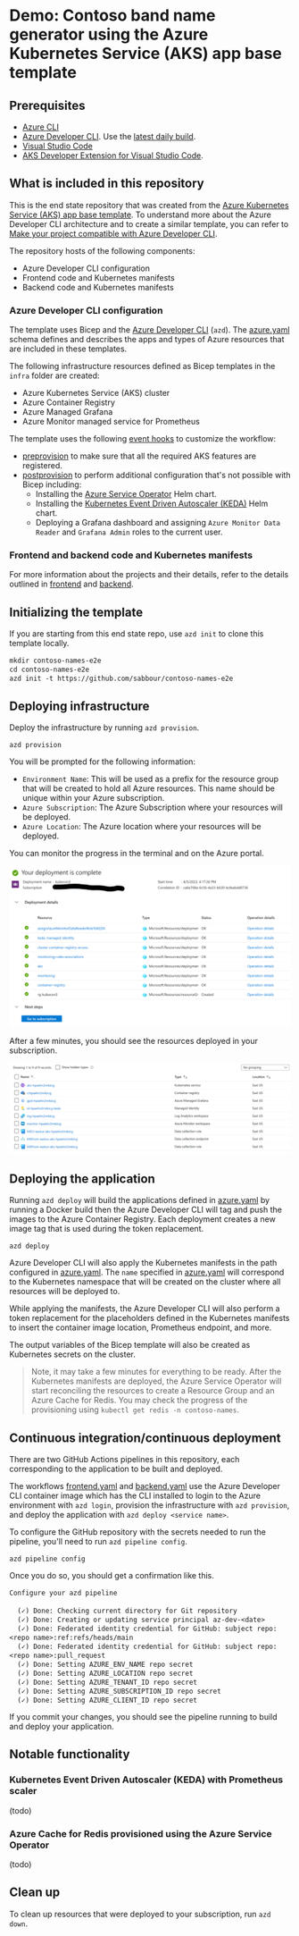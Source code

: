 # Demo: Contoso band name generator using the Azure Kubernetes Service (AKS) app base template

## Prerequisites

- [Azure CLI](https://learn.microsoft.com/cli/azure/install-azure-cli)
- [Azure Developer CLI](https://learn.microsoft.com/azure/developer/azure-developer-cli/install-azd). Use the [latest daily build](https://github.com/Azure/azure-dev).
- [Visual Studio Code](https://code.visualstudio.com/download)
- [AKS Developer Extension for Visual Studio Code](https://marketplace.visualstudio.com/items?itemName=ms-kubernetes-tools.aks-devx-tools).

## What is included in this repository

This is the end state repository that was created from the [Azure Kubernetes Service (AKS) app base template](https://github.com/sabbour/aks-app-base-template). To understand more about the Azure Developer CLI architecture and to create a similar template, you can refer to [Make your project compatible with Azure Developer CLI](https://learn.microsoft.com/en-us/azure/developer/azure-developer-cli/make-azd-compatible?pivots=azd-create).

The repository hosts of the following components:

- Azure Developer CLI configuration
- Frontend code and Kubernetes manifests
- Backend code and Kubernetes manifests

### Azure Developer CLI configuration

The template uses Bicep and the [Azure Developer CLI](https://learn.microsoft.com/azure/developer/azure-developer-cli/overview) (`azd`). The [azure.yaml](./azure.yaml) schema defines and describes the apps and types of Azure resources that are included in these templates.

The following infrastructure resources defined as Bicep templates in the `infra` folder are created:
- Azure Kubernetes Service (AKS) cluster
- Azure Container Registry
- Azure Managed Grafana
- Azure Monitor managed service for Prometheus

The template uses the following [event hooks](https://learn.microsoft.com/azure/developer/azure-developer-cli/azd-extensibility) to customize the workflow:

- [preprovision](./infra/azd-hooks/preprovision.sh) to make sure that all the required AKS features are registered.
- [postprovision](./infra/azd-hooks/postprovision.sh) to perform additional configuration that's not possible with Bicep including:
  - Installing the [Azure Service Operator](https://azure.github.io/azure-service-operator/) Helm chart.
  - Installing the [Kubernetes Event Driven Autoscaler (KEDA)](https://keda.sh) Helm chart.
  - Deploying a Grafana dashboard and assigning `Azure Monitor Data Reader` and `Grafana Admin` roles to the current user.

### Frontend and backend code and Kubernetes manifests

For more information about the projects and their details, refer to the details outlined in [frontend](./src/frontend/README.md) and [backend](./src/backend/README.md).

## Initializing the template

If you are starting from this end state repo, use `azd init` to clone this template locally.

```
mkdir contoso-names-e2e
cd contoso-names-e2e
azd init -t https://github.com/sabbour/contoso-names-e2e
```

## Deploying infrastructure

Deploy the infrastructure by running `azd provision`.

```
azd provision
```

You will be prompted for the following information:

- `Environment Name`: This will be used as a prefix for the resource group that will be created to hold all Azure resources. This name should be unique within your Azure subscription.
- `Azure Subscription`: The Azure Subscription where your resources will be deployed.
- `Azure Location`: The Azure location where your resources will be deployed.

You can monitor the progress in the terminal and on the Azure portal.

![Deployments](images/deployments.png)

After a few minutes, you should see the resources deployed in your subscription.

![Resources](images/resources.png)

## Deploying the application

Running `azd deploy` will build the applications defined in [azure.yaml](./azure.yaml) by running a Docker build then the Azure Developer CLI will tag and push the images to the Azure Container Registry. Each deployment creates a new image tag that is used during the token replacement.

```
azd deploy
```

Azure Developer CLI will also apply the Kubernetes manifests in the path configured in [azure.yaml](./azure.yaml). The `name` specified in [azure.yaml](./azure.yaml) will correspond to the Kubernetes namespace that will be created on the cluster where all resources will be deployed to. 

While applying the manifests, the Azure Developer CLI will also perform a token replacement for the placeholders defined in the Kubernetes manifests to insert the container image location, Prometheus endpoint, and more.

The output variables of the Bicep template will also be created as Kubernetes secrets on the cluster.

> Note, it may take a few minutes for everything to be ready. After the Kubernetes manifests are deployed, the Azure Service Operator will start reconciling the resources to create a Resource Group and an Azure Cache for Redis. You may check the progress of the provisioning using `kubectl get redis -n contoso-names`.

## Continuous integration/continuous deployment

There are two GitHub Actions pipelines in this repository, each corresponding to the application to be built and deployed.

The workflows [frontend.yaml](./.github/workflows/frontend.yml) and [backend.yaml](./.github/workflows/backend.yml) use the Azure Developer CLI container image which has the CLI installed to login to the Azure environment with `azd login`, provision the infrastructure with `azd provision`, and deploy the application with `azd deploy <service name>`.

To configure the GitHub repository with the secrets needed to run the pipeline, you'll need to run `azd pipeline config`.

```
azd pipeline config
```

Once you do so, you should get a confirmation like this.

```
Configure your azd pipeline

  (✓) Done: Checking current directory for Git repository
  (✓) Done: Creating or updating service principal az-dev-<date>
  (✓) Done: Federated identity credential for GitHub: subject repo:<repo name>:ref:refs/heads/main
  (✓) Done: Federated identity credential for GitHub: subject repo:<repo name>:pull_request
  (✓) Done: Setting AZURE_ENV_NAME repo secret
  (✓) Done: Setting AZURE_LOCATION repo secret
  (✓) Done: Setting AZURE_TENANT_ID repo secret
  (✓) Done: Setting AZURE_SUBSCRIPTION_ID repo secret
  (✓) Done: Setting AZURE_CLIENT_ID repo secret
```

If you commit your changes, you should see the pipeline running to build and deploy your application.

## Notable functionality

### Kubernetes Event Driven Autoscaler (KEDA) with Prometheus scaler
(todo)

### Azure Cache for Redis provisioned using the Azure Service Operator
(todo)

## Clean up

To clean up resources that were deployed to your subscription, run `azd down`.